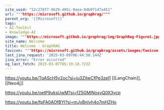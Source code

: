 ```yaml
---
site_uuid: "52c278f7-9629-405c-9aea-8db0f147a451"
url: ""'https://microsoft.github.io/graphrag/'""
parent_org: '[[Microsoft]]'
tags:
- AI-Toolkit
- Knowledge-AI
image: ""'https://microsoft.github.io/graphrag/img/GraphRag-Figure1.jpg'""
site_name: Welcome
title: Welcome - GraphRAG
favicon: ""'https://microsoft.github.io/graphrag/assets/images/favicon.png'""
last_jina_request: '2025-03-09T06:44:58.144Z'
jina_error: "Error occurred"
og_last_fetch: 2025-03-07T05:19:18.723Z
---
```

https://youtu.be/TqAScH5y2oc?si=iu3ZjIwCfPe3zeI1
[[LangChain]], [[Neo4j]]

https://youtu.be/oetP9uksUwM?si=fZ5GMlNosyQ0X3ycp

https://youtu.be/fpFA0AOfBYI?si=mJyBnIyh4o7mHZHo
